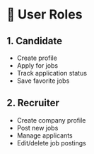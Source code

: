 # 👥 User Roles

## 1. Candidate

- Create profile
- Apply for jobs
- Track application status
- Save favorite jobs

## 2. Recruiter

- Create company profile
- Post new jobs
- Manage applicants
- Edit/delete job postings
